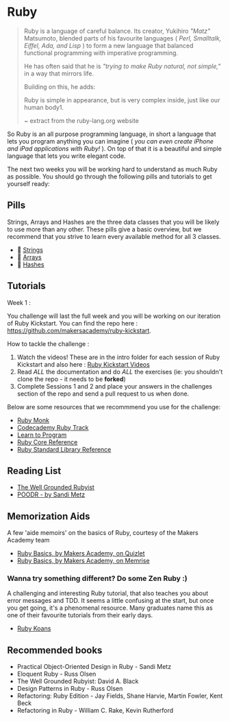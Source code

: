 # Ruby

> Ruby is a language of careful balance. Its creator, Yukihiro _"Matz"_ Matsumoto, blended parts of his favourite languages ( _Perl, Smalltalk, Eiffel, Ada, and Lisp_ ) to form a new language that balanced functional programming with imperative programming.
>
> He has often said that he is _"trying to make Ruby natural, not simple,"_ in a way that mirrors life.
>
> Building on this, he adds:
>
> Ruby is simple in appearance, but is very complex inside, just like our human body1.
>
> ~ extract from the ruby-lang.org website

So Ruby is an all purpose programming language, in short a language that lets you program anything you can imagine ( _you can even create iPhone and iPad applications with Ruby!_ ). On top of that it is a beautiful and simple language that lets you write elegant code.

The next two weeks you will be working hard to understand as much Ruby as possible. You should go through the following pills and tutorials to get yourself ready:

## Pills 

Strings, Arrays and Hashes are the three data classes that you will be likely to use more than any other. These pills give a basic overview, but we recommend that you strive to learn every available method for all 3 classes.

- :pill: [Strings](/pills/strings.md)
- :pill: [Arrays](/pills/arrays.md)
- :pill: [Hashes](/pills/hashes.md)

## Tutorials

Week 1 : 

You challenge will last the full week and you will be working on our iteration of Ruby Kickstart. You can find the repo here : https://github.com/makersacademy/ruby-kickstart. 

How to tackle the challenge :

1. Watch the videos! These are in the intro folder for each session of Ruby Kickstart and also here : [Ruby Kickstart Videos](https://vimeo.com/channels/844657)
2. Read *ALL* the documentation and do *ALL* the exercises (ie: you shouldn't clone the repo - it needs to be **forked**)
3. Complete Sessions 1 and 2 and place your answers in the challenges section of the repo and send a pull request to us when done. 

Below are some resources that we recommmend you use for the challenge:

- [Ruby Monk](https://rubymonk.com/learning/books/1-ruby-primer/chapters/6-objects/lessons/35-introduction-to-objects)
- [Codecademy Ruby Track](http://www.codecademy.com/tracks/ruby)
- [Learn to Program](https://pine.fm/LearnToProgram/chap_00.html)
- [Ruby Core Reference](http://www.ruby-doc.org/core-2.1.2/)
- [Ruby Standard Library Reference](http://www.ruby-doc.org/stdlib-2.1.2/)

## Reading List 

- [The Well Grounded Rubyist](http://pingo.edu.vn/wp-content/uploads/2014/07/The-Well-Grounded-Rubyist.pdf)
- [POODR - by Sandi Metz](http://www.poodr.com)

## Memorization Aids

A few 'aide memoirs' on the basics of Ruby, courtesy of the Makers Academy team

- [Ruby Basics, by Makers Academy, on Quizlet](http://quizlet.com/join/VctmNbYus)
- [Ruby Basics, by Makers Academy, on Memrise](http://www.memrise.com/course/357359/ruby-by-makers-academy/)

### Wanna try something different? Do some Zen Ruby :)

A challenging and interesting Ruby tutorial, that also teaches you about error messages and TDD. It seems a little confusing at the start, but once you get going, it's a phenomenal resource. Many graduates name this as one of their favourite tutorials from their early days.

- [Ruby Koans](http://rubykoans.com)

## Recommended books

- Practical Object-Oriented Design in Ruby - Sandi Metz
- Eloquent Ruby - Russ Olsen
- The Well Grounded Rubyist: David A. Black
- Design Patterns in Ruby - Russ Olsen
- Refactoring: Ruby Edition - Jay Fields, Shane Harvie, Martin Fowler, Kent Beck
- Refactoring in Ruby - William C. Rake, Kevin Rutherford
